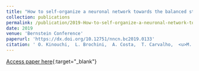 ```yaml
---
title: "How to self-organize a neuronal network towards the balanced state?"
collection: publications
permalink: /publication/2019-How-to-self-organize-a-neuronal-network-towards-the-balanced-state
date: 2019
venue: 'Bernstein Conference'
paperurl: 'https://dx.doi.org/10.12751/nncn.bc2019.0133'
citation: ' O. Kinouchi,  L. Brochini,  A. Costa,  T. Carvalho,  <u>M. Girardi-Schappo</u>, &quot;How to self-organize a neuronal network towards the balanced state?.&quot; Bernstein Conference, 2019.'
---
```

[Access paper here](https://dx.doi.org/10.12751/nncn.bc2019.0133){:target="_blank"}
